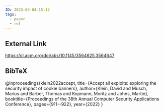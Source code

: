 ```yaml
---
ID: 2025-03-04-15:12
tags:
  - paper
  - ref
---
```

## External Link

https://dl.acm.org/doi/abs/10.1145/3564625.3564647

## BibTeX

@inproceedings{klein2022accept,
  title={Accept all exploits: exploring the security impact of cookie banners},
  author={Klein, David and Musch, Marius and Barber, Thomas and Kopmann, Moritz and Johns, Martin},
  booktitle={Proceedings of the 38th Annual Computer Security Applications Conference},
  pages={911--922},
  year={2022}
}